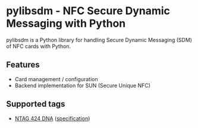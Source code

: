 <!--
SPDX-FileCopyrightText: © 2023 Dominik George <nik@velocitux.com>

SPDX-License-Identifier: LGPL-2.0-or-later
-->

# pylibsdm - NFC Secure Dynamic Messaging with Python

pylibsdm is a Python library for handling Secure Dynamic Messaging (SDM)
of NFC cards with Python.

## Features

* Card management / configuration
* Backend implementation for SUN (Secure Unique NFC)

## Supported tags

* [NTAG 424 DNA](https://www.nxp.com/products/rfid-nfc/nfc-hf/ntag-for-tags-and-labels/ntag-424-dna-424-dna-tagtamper-advanced-security-and-privacy-for-trusted-iot-applications:NTAG424DNA)
  ([specification](https://www.nxp.com/docs/en/application-note/AN12196.pdf))

